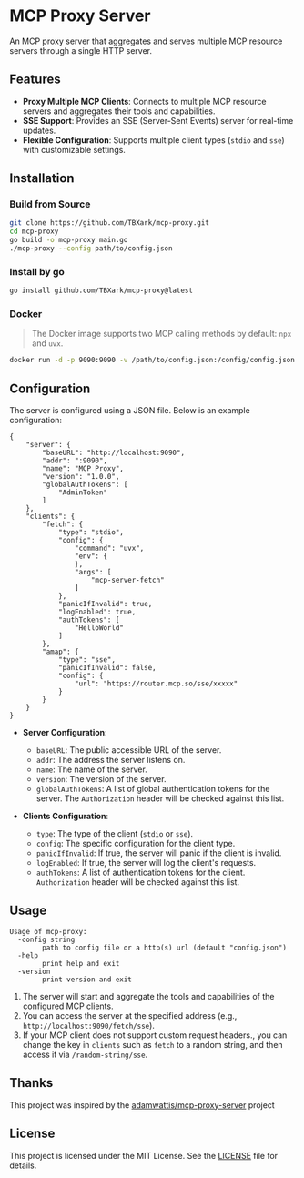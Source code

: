 # MCP Proxy Server

An MCP proxy server that aggregates and serves multiple MCP resource servers through a single HTTP server.

## Features

- **Proxy Multiple MCP Clients**: Connects to multiple MCP resource servers and aggregates their tools and capabilities.
- **SSE Support**: Provides an SSE (Server-Sent Events) server for real-time updates.
- **Flexible Configuration**: Supports multiple client types (`stdio` and `sse`) with customizable settings.

## Installation

### Build from Source

 ```bash
git clone https://github.com/TBXark/mcp-proxy.git
cd mcp-proxy
go build -o mcp-proxy main.go
./mcp-proxy --config path/to/config.json
```

### Install by go

```bash
go install github.com/TBXark/mcp-proxy@latest
````

### Docker

> The Docker image supports two MCP calling methods by default: `npx` and `uvx`.
```bash
docker run -d -p 9090:9090 -v /path/to/config.json:/config/config.json ghcr.io/tbxark/mcp-proxy:latest
```

## Configuration

The server is configured using a JSON file. Below is an example configuration:

```jsonc
{ 
    "server": { 
        "baseURL": "http://localhost:9090", 
        "addr": ":9090", 
        "name": "MCP Proxy", 
        "version": "1.0.0",
        "globalAuthTokens": [ 
            "AdminToken" 
        ]
    }, 
    "clients": { 
        "fetch": { 
            "type": "stdio", 
            "config": { 
                "command": "uvx", 
                "env": {
                }, 
                "args": [
                    "mcp-server-fetch"
                ] 
            }, 
            "panicIfInvalid": true, 
            "logEnabled": true, 
            "authTokens": [ 
                "HelloWorld" 
            ] 
        }, 
        "amap": { 
            "type": "sse", 
            "panicIfInvalid": false, 
            "config": { 
                "url": "https://router.mcp.so/sse/xxxxx" 
            } 
        } 
    } 
}
```

- **Server Configuration**:
  - `baseURL`: The public accessible URL of the server.
  - `addr`: The address the server listens on.
  - `name`: The name of the server.
  - `version`: The version of the server.
  - `globalAuthTokens`: A list of global authentication tokens for the server. The `Authorization` header will be checked against this list.

- **Clients Configuration**:
  - `type`: The type of the client (`stdio` or `sse`).
  - `config`: The specific configuration for the client type.
  - `panicIfInvalid`: If true, the server will panic if the client is invalid.
  - `logEnabled`: If true, the server will log the client's requests.
  - `authTokens`: A list of authentication tokens for the client. `Authorization` header will be checked against this list.

## Usage

```
Usage of mcp-proxy:
  -config string
        path to config file or a http(s) url (default "config.json")
  -help
        print help and exit
  -version
        print version and exit
```
1. The server will start and aggregate the tools and capabilities of the configured MCP clients.
2. You can access the server at the specified address (e.g., `http://localhost:9090/fetch/sse`).
3. If your MCP client does not support custom request headers., you can change the key in `clients` such as `fetch` to a random string, and then access it via `/random-string/sse`.

## Thanks

This project was inspired by the [adamwattis/mcp-proxy-server](https://github.com/adamwattis/mcp-proxy-server) project

## License

This project is licensed under the MIT License. See the [LICENSE](LICENSE) file for details.